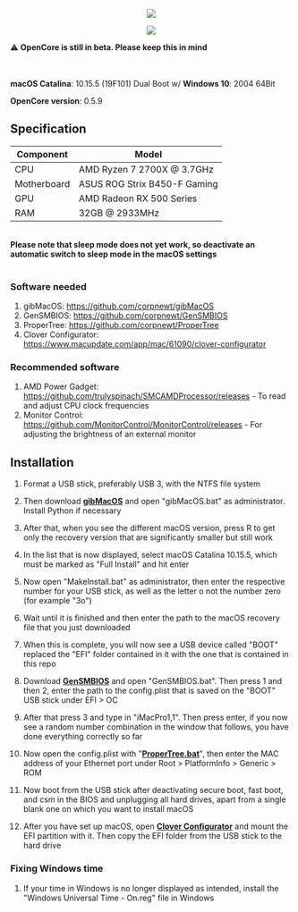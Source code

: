 <p align="center">
	<img src="https://ibin.co/5RG7Fqz6WiHY.png"/>
</p>
<p align="center">
	<img src="https://ibin.co/5RG8P2UzRBia.png"/>
</p>
⚠️ <b>OpenCore is still in beta. Please keep this in mind</b><br><br><br>

**macOS Catalina**: 10.15.5 (19F101) Dual Boot w/ **Windows 10**: 2004 64Bit

**OpenCore version**: 0.5.9 <br>

## Specification
| **Component** | **Model** |
| ------------- | --------- |
| CPU | AMD Ryzen 7 2700X @ 3.7GHz |
| Motherboard | ASUS ROG Strix B450-F Gaming |
| GPU | AMD Radeon RX 500 Series |
| RAM | 32GB @ 2933MHz |

<br>
<b>Please note that sleep mode does not yet work, so deactivate an automatic switch to sleep mode in the macOS settings</b>
<br>
<br>

### Software needed
1. gibMacOS: https://github.com/corpnewt/gibMacOS
2. GenSMBIOS: https://github.com/corpnewt/GenSMBIOS 
3. ProperTree: https://github.com/corpnewt/ProperTree
4. Clover Configurator: https://www.macupdate.com/app/mac/61090/clover-configurator

### Recommended software
1. AMD Power Gadget: https://github.com/trulyspinach/SMCAMDProcessor/releases - To read and adjust CPU clock frequencies
2. Monitor Control: https://github.com/MonitorControl/MonitorControl/releases - For adjusting the brightness of an external monitor

## Installation
  1. Format a USB stick, preferably USB 3, with the NTFS file system
  2. Then download [**gibMacOS**](https://github.com/corpnewt/gibMacOS) and open "gibMacOS.bat" as administrator. Install Python if necessary
  3. After that, when you see the different macOS version, press R to get only the recovery version that are significantly smaller but still work
  4. In the list that is now displayed, select macOS Catalina 10.15.5, which must be marked as "Full Install" and hit enter
  5. Now open "MakeInstall.bat" as administrator, then enter the respective number for your USB stick, as well as the letter o not the number zero (for example "3o")
  6. Wait until it is finished and then enter the path to the macOS recovery file that you just downloaded
  7. When this is complete, you will now see a USB device called "BOOT" replaced the "EFI" folder contained in it with the one that is contained in this repo
  
  8. Download [**GenSMBIOS**](https://github.com/corpnewt/GenSMBIOS) and open "GenSMBIOS.bat". Then press 1 and then 2, enter the path to the config.plist that is saved on the "BOOT" USB stick under EFI > OC
  9. After that press 3 and type in "iMacPro1,1". Then press enter, if you now see a random number combination in the window that follows, you have done everything correctly so far
  10. Now open the config.plist with "[**ProperTree.bat**](https://github.com/corpnewt/ProperTree)", then enter the MAC address of your Ethernet port under Root > PlatformInfo > Generic > ROM
  11. Now boot from the USB stick after deactivating secure boot, fast boot, and csm in the BIOS and unplugging all hard drives, apart from a single blank one on which you want to install macOS
  12. After you have set up macOS, open [**Clover Configurator**](https://www.macupdate.com/app/mac/61090/clover-configurator) and mount the EFI partition with it. Then copy the EFI folder from the USB stick to the hard drive
  
### Fixing Windows time
1. If your time in Windows is no longer displayed as intended, install the "Windows Universal Time - On.reg" file in Windows
